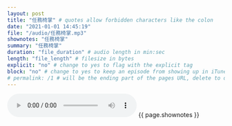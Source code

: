```yaml
---
layout: post
title: "任務椅掌" # quotes allow forbidden characters like the colon
date: "2021-01-01 14:45:19"
file: "/audio/任務椅掌.mp3"
shownotes: "任務椅掌"
summary: "任務椅掌"
duration: "file_duration" # audio length in min:sec
length: "file_length" # filesize in bytes
explicit: "no" # change to yes to flag with the explicit tag
block: "no" # change to yes to keep an episode from showing up in iTunes
# permalink: /1 # will be the ending part of the pages URL, delete to default to the title
---
```


<audio controls>
<source src="{{site.url}}{{site.baseurl}}{{ page.file }}" type="audio/x-mp3">
Your browser does not support the audio element.
</audio>
{{ page.shownotes }}
